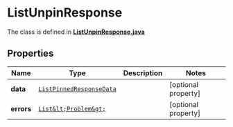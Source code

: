 

# ListUnpinResponse

The class is defined in **[ListUnpinResponse.java](../../src/main/java/example/micronaut/model/ListUnpinResponse.java)**

## Properties

Name | Type | Description | Notes
------------ | ------------- | ------------- | -------------
**data** | [`ListPinnedResponseData`](ListPinnedResponseData.md) |  |  [optional property]
**errors** | [`List&lt;Problem&gt;`](Problem.md) |  |  [optional property]




